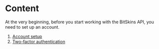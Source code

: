 # Content

At the very beginning, before you start working with the BitSkins API, you need to set up an account.

1. [Account setup](https://github.com/Captious99/BitSkinsApi/blob/master/docs/eng/account/account_setup.md)
2. [Two-factor authentication](https://github.com/Captious99/BitSkinsApi/blob/master/docs/eng/account/two_factor_authentication.md)

